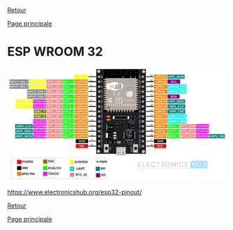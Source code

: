 [Retour](partie_électronique.md)

[Page principale](README.md)

<h1>ESP WROOM 32</h1>

<img src="Images/ESPWROOM.webp" width="700">

https://www.electronicshub.org/esp32-pinout/

[Retour](partie_mécanique.md)

[Page principale](README.md)
